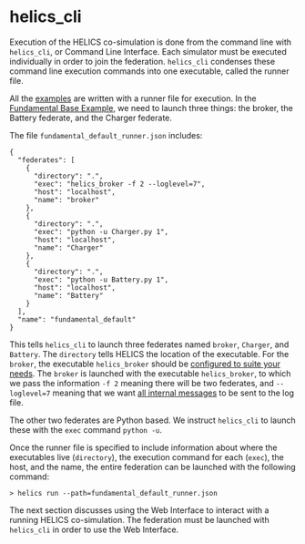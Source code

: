 # helics_cli

Execution of the HELICS co-simulation is done from the command line with `helics_cli`, or Command Line Interface. Each simulator must be executed individually in order to join the federation. `helics_cli` condenses these command line execution commands into one executable, called the runner file.

All the [examples](../examples/examples_index.md) are written with a runner file for execution. In the [Fundamental Base Example](../examples/fundamental_examples/fundamental_examples_index.md), we need to launch three things: the broker, the Battery federate, and the Charger federate.

The file `fundamental_default_runner.json` includes:

```
{
  "federates": [
    {
      "directory": ".",
      "exec": "helics_broker -f 2 --loglevel=7",
      "host": "localhost",
      "name": "broker"
    },
    {
      "directory": ".",
      "exec": "python -u Charger.py 1",
      "host": "localhost",
      "name": "Charger"
    },
    {
      "directory": ".",
      "exec": "python -u Battery.py 1",
      "host": "localhost",
      "name": "Battery"
    }
  ],
  "name": "fundamental_default"
}
```

This tells `helics_cli` to launch three federates named `broker`, `Charger`, and `Battery`. The `directory` tells HELICS the location of the executable. For the `broker`, the executable `helics_broker` should be [configured to suite your needs](../installation/index.md). The `broker` is launched with the executable `helics_broker`, to which we pass the information `-f 2` meaning there will be two federates, and `--loglevel=7` meaning that we want [all internal messages](./logging.md) to be sent to the log file.

The other two federates are Python based. We instruct `helics_cli` to launch these with the `exec` command `python -u`.

Once the runner file is specified to include information about where the executables live (`directory`), the execution command for each (`exec`), the host, and the name, the entire federation can be launched with the following command:

```
> helics run --path=fundamental_default_runner.json
```

The next section discusses using the Web Interface to interact with a running HELICS co-simulation. The federation must be launched with `helics_cli` in order to use the Web Interface.
